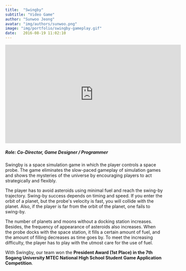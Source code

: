 ```yaml
---
title:  "Swingby"
subtitle: "Video Game"
author: "Sunwoo Jeong"
avatar: "img/authors/sunwoo.png"
image: "img/portfolio/swingby-gameplay.gif"
date:   2016-08-19 11:02:10
---
```


<div class="video-responsive">
    <iframe width="560" height="315" src="https://www.youtube.com/embed/axUCr8059Tc" frameborder="0" allow="accelerometer; autoplay; encrypted-media; gyroscope; picture-in-picture" allowfullscreen></iframe>
</div>

##### Role: Co-Director, Game Designer / Programmer

Swingby is a space simulation game in which the player controls a space probe. The game eliminates the slow-paced gameplay of simulation games and shows the mysteries of the universe by encouraging players to act strategically and flexibly.

The player has to avoid asteroids using minimal fuel and reach the swing-by trajectory. Swing-by success depends on timing and speed. If you enter the orbit of a planet, but the probe's velocity is fast, you will collide with the planet. Also, if the player is far from the orbit of the planet, one fails to swing-by.

The number of planets and moons without a docking station increases. Besides, the frequency of appearance of asteroids also increases. When the probe docks with the space station, it fills a certain amount of fuel, and the amount of filling decreases as time goes by. To meet the increasing difficulty, the player has to play with the utmost care for the use of fuel.

With Swingby, our team won the **President Award (1st Place) in the 7th Sogang University MTEC National High School Student Game Application Competition**.
